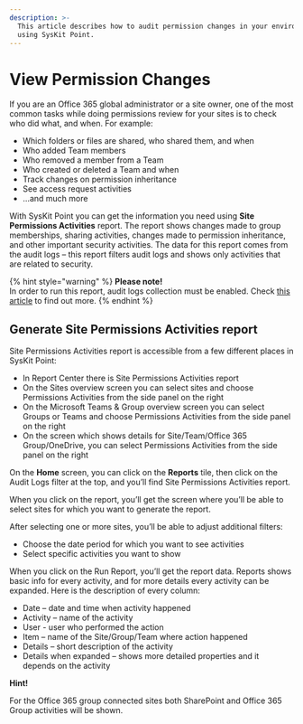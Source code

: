 ```yaml
---
description: >-
  This article describes how to audit permission changes in your environment
  using SysKit Point.
---
```


# View Permission Changes

If you are an Office 365 global administrator or a site owner, one of the most common tasks while doing permissions review for your sites is to check who did what, and when. For example:

* Which folders or files are shared, who shared them, and when
* Who added Team members
* Who removed a member from a Team
* Who created or deleted a Team and when
* Track changes on permission inheritance
* See access request activities
* …and much more

With SysKit Point you can get the information you need using **Site Permissions Activities** report. The report shows changes made to group memberships, sharing activities, changes made to permission inheritance, and other important security activities. The data for this report comes from the audit logs – this report filters audit logs and shows only activities that are related to security.

{% hint style="warning" %}
**Please note!**  
In order to run this report, audit logs collection must be enabled. Check [this article](https://docs.syskit.com/point/installation-and-configuration/customize-audit-logs-collection) to find out more.
{% endhint %}

## Generate Site Permissions Activities report

Site Permissions Activities report is accessible from a few different places in SysKit Point:

* In Report Center there is Site Permissions Activities report
* On the Sites overview screen you can select sites and choose Permissions Activities from the side panel on the right
* On the Microsoft Teams & Group overview screen you can select Groups or Teams and choose Permissions Activities from the side panel on the right
* On the screen which shows details for Site/Team/Office 365 Group/OneDrive, you can select Permissions Activities from the side panel on the right

On the **Home** screen, you can click on the **Reports** tile, then click on the Audit Logs filter at the top, and you’ll find Site Permissions Activities report.

When you click on the report, you’ll get the screen where you’ll be able to select sites for which you want to generate the report.

After selecting one or more sites, you’ll be able to adjust additional filters:

* Choose the date period for which you want to see activities
* Select specific activities you want to show

When you click on the Run Report, you’ll get the report data. Reports shows basic info for every activity, and for more details every activity can be expanded. Here is the description of every column:

* Date – date and time when activity happened
* Activity – name of the activity
* User - user who performed the action
* Item – name of the Site/Group/Team where action happened
* Details – short description of the activity
* Details when expanded – shows more detailed properties and it depends on the activity

**Hint!**

For the Office 365 group connected sites both SharePoint and Office 365 Group activities will be shown.

